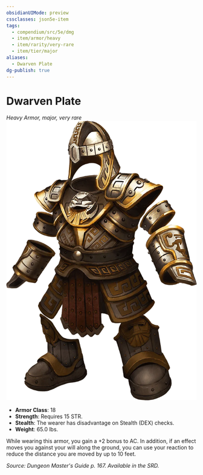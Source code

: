 ```yaml
---
obsidianUIMode: preview
cssclasses: json5e-item
tags:
  - compendium/src/5e/dmg
  - item/armor/heavy
  - item/rarity/very-rare
  - item/tier/major
aliases:
  - Dwarven Plate
dg-publish: true
---
```

# Dwarven Plate
*Heavy Armor, major, very rare*  
![](https://raw.githubusercontent.com/5etools-mirror-2/5etools-img/main/items/DMG/Dwarven%20Plate.webp#right)  

- **Armor Class**: 18
- **Strength**: Requires 15 STR.
- **Stealth**: The wearer has disadvantage on Stealth (DEX) checks.
- **Weight**: 65.0 lbs.

While wearing this armor, you gain a +2 bonus to AC. In addition, if an effect moves you against your will along the ground, you can use your reaction to reduce the distance you are moved by up to 10 feet.

*Source: Dungeon Master's Guide p. 167. Available in the SRD.*